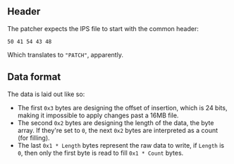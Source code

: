 ## Header
The patcher expects the IPS file to start with the common header:
```
50 41 54 43 48
```
Which translates to `"PATCH"`, apparently.

## Data format
The data is laid out like so:
- The first `0x3` bytes are designing the offset of insertion, which is 24 bits, making it impossible to apply changes past a 16MB file.
- The second `0x2` bytes are designing the length of the data, the byte array. If they're set to `0`, the next `0x2` bytes are interpreted as a count (for filling).
- The last `0x1 * Length` bytes represent the raw data to write, if `Length` is `0`, then only the first byte is read to fill `0x1 * Count` bytes.
